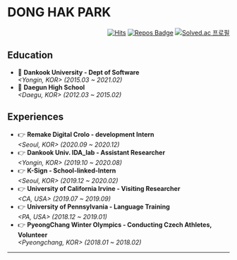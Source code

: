 <div>
  
# DONG HAK PARK

</div>
<div align=right>
  
[![Hits](https://hits.seeyoufarm.com/api/count/incr/badge.svg?url=https%3A%2F%2Fgithub.com%2FDonghakPark)](https://hits.seeyoufarm.com)
[![Repos Badge](https://badges.pufler.dev/repos/DonghakPark)](https://badges.pufler.dev)
[![Solved.ac 프로필](http://mazassumnida.wtf/api/mini/generate_badge?boj=ehdgkr03)](https://solved.ac/ehdgkr03)
</div>

<!--

<div>
  
  [![DONGHAK's github stats](https://github-readme-stats.vercel.app/api?username=donghakpark)](https://github.com/DonghakPark)
  [![Solved.ac 프로필](http://mazassumnida.wtf/api/v2/generate_badge?boj=ehdgkr03)](https://solved.ac/ehdgkr03)

</div>
[![Donghak's github stats](https://github-readme-stats.vercel.app/api?username=DonghakPark&show_icons=true&theme=vue)](https://github.com/anuraghazra/github-readme-stats)
[![Top Langs](https://github-readme-stats.vercel.app/api/top-langs/?username=DonghakPark&layout=compact)](https://github.com/anuraghazra/github-readme-stats)

-->

## Education
- :school: **Dankook University - Dept of Software**  
   *<Yongin, KOR> (2015.03 ~ 2021.02)*  
- :school: **Daegun High School**  
   *<Daegu, KOR> (2012.03 ~ 2015.02)*    

## Experiences
- &#128073; **Remake Digital Crolo - development Intern**  
   *<Seoul, KOR> (2020.09 ~ 2020.12)*  
- &#128073; **Dankook Univ. IDA_lab - Assistant Researcher**  
   *<Yongin, KOR> (2019.10 ~ 2020.08)*  
- &#128073; **K-Sign - School-linked-Intern**  
   *<Seoul, KOR> (2019.12 ~ 2020.02)*  
- &#128073; **University of California Irvine - Visiting Researcher**  
   *<CA, USA> (2019.07 ~ 2019.09)*  
- &#128073; **University of Pennsylvania - Language Training**  
   *<PA, USA> (2018.12 ~ 2019.01)*  
- &#128073; **PyeongChang Winter Olympics - Conducting Czech Athletes, Volunteer**  
   *<Pyeongchang, KOR> (2018.01 ~ 2018.02)*  
---

